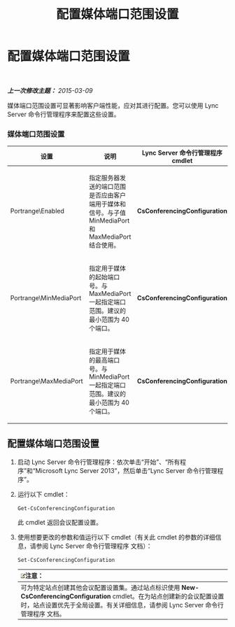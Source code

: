 ﻿---
title: 配置媒体端口范围设置
TOCTitle: 配置媒体端口范围设置
ms:assetid: 2c4b7c0b-0dce-48f4-a489-336d6e526f7c
ms:mtpsurl: https://technet.microsoft.com/zh-cn/library/JJ204770(v=OCS.15)
ms:contentKeyID: 49312347
ms.date: 05/19/2016
mtps_version: v=OCS.15
ms.translationtype: HT
---

# 配置媒体端口范围设置

 

_**上一次修改主题：** 2015-03-09_

媒体端口范围设置可显著影响客户端性能，应对其进行配置。您可以使用 Lync Server 命令行管理程序来配置这些设置。

### 媒体端口范围设置

<table>
<colgroup>
<col style="width: 25%" />
<col style="width: 25%" />
<col style="width: 25%" />
<col style="width: 25%" />
</colgroup>
<thead>
<tr class="header">
<th>设置</th>
<th>说明</th>
<th>Lync Server 命令行管理程序 cmdlet</th>
<th>Cmdlet 参数</th>
</tr>
</thead>
<tbody>
<tr class="odd">
<td><p>Portrange\Enabled</p></td>
<td><p>指定服务器发送的端口范围是否应由客户端用于媒体和信号。与子值 MinMediaPort 和 MaxMediaPort 结合使用。</p></td>
<td><p><strong>CsConferencingConfiguration</strong></p></td>
<td><p>ClientMediaPortRangeEnabled</p></td>
</tr>
<tr class="even">
<td><p>Portrange\MinMediaPort</p></td>
<td><p>指定用于媒体的起始端口号。与 MaxMediaPort 一起指定端口范围。建议的最小范围为 40 个端口。</p></td>
<td><p><strong>CsConferencingConfiguration</strong></p></td>
<td><p>ClientMediaPort（代表用于客户端媒体的起始端口号）</p></td>
</tr>
<tr class="odd">
<td><p>Portrange\MaxMediaPort</p></td>
<td><p>指定用于媒体的最高端口号。与 MinMediaPort 一起指定端口范围。建议的最小范围为 40 个端口。</p></td>
<td><p><strong>CsConferencingConfiguration</strong></p></td>
<td><p>ClientMediaPortRange（指示可用于客户端媒体的端口总数；默认值为 40）</p></td>
</tr>
</tbody>
</table>


## 配置媒体端口范围设置

1.  启动 Lync Server 命令行管理程序：依次单击“开始”、“所有程序”和“Microsoft Lync Server 2013”，然后单击“Lync Server 命令行管理程序”。

2.  运行以下 cmdlet：
    
        Get-CsConferencingConfiguration
    
    此 cmdlet 返回会议配置设置。

3.  使用想要更改的参数和值运行以下 cmdlet（有关此 cmdlet 的参数的详细信息，请参阅 Lync Server 命令行管理程序 文档）：
    
        Set-CsConferencingConfiguration
    
    <table>
    <thead>
    <tr class="header">
    <th><img src="images/Dn783119.note(OCS.15).gif" title="note" alt="note" />注意：</th>
    </tr>
    </thead>
    <tbody>
    <tr class="odd">
    <td>可为特定站点创建其他会议配置设置集。通过站点标识使用 <strong>New- CsConferencingConfiguration</strong> cmdlet。在为站点创建新的会议配置设置时，站点设置优先于全局设置。有关详细信息，请参阅 Lync Server 命令行管理程序 文档。</td>
    </tr>
    </tbody>
    </table>

